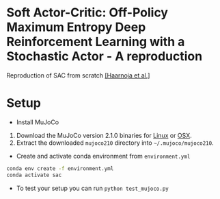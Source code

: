# Soft Actor-Critic: Off-Policy Maximum Entropy Deep Reinforcement Learning with a Stochastic Actor -  A reproduction
Reproduction of SAC from scratch [[Haarnoja et al.]](https://arxiv.org/pdf/1801.01290.pdf)

# Setup

- Install MuJoCo
1. Download the MuJoCo version 2.1.0 binaries for [Linux](https://mujoco.org/download/mujoco210-linux-x86_64.tar.gz) or [OSX](https://mujoco.org/download/mujoco210-macos-x86_64.tar.gz).
2. Extract the downloaded `mujoco210` directory into `~/.mujoco/mujoco210`.

- Create and activate conda environment from `environment.yml`

```sh
conda env create -f environment.yml
conda activate sac
```

- To test your setup you can run `python test_mujoco.py`